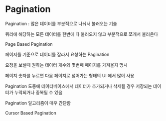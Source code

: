 # Pagination

Pagination : 많은 데이터를 부분적으로 나눠서 불러오는 기술

쿼리에 해당하는 모든 데이터를 한번에 다 불러오지 않고 부분적으로 쪼개서 불러온다



Page Based Pagination

페이지를 기준으로 데이터를 잘라서 요청하는 Pagination

요청을 보낼때 원하는 데이터 개수와 몇번째 페이지를 가져올지 명시

페이지 숫자를 누르면 다음 페이지로 넘어가는 형태의 UI 에서 많이 사용

Pagination 도중에 데이터베이스에서 데이터가 추가되거나 삭제될 경우 저장되는 데이터가 누락되거나 중복될 수 있음

Pagination 알고리즘이 매우 간단함



Cursor Based Pagination

